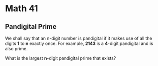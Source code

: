 # Math 41

## Pandigital Prime

We shall say that an n-digit number is pandigital if it makes use of all the digits **1** to **n** exactly once. For example, **2143** is a **4**-digit pandigital and is also prime.

What is the largest **n**-digit pandigital prime that exists?